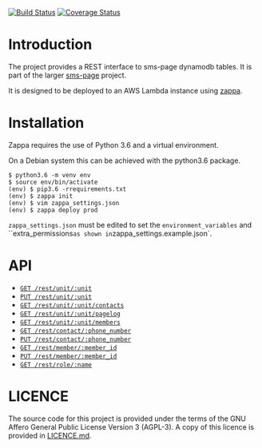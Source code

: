[![Build Status](https://travis-ci.org/VICSES/sms-page-rest.svg?branch=master)](https://travis-ci.org/VICSES/sms-page-rest)
[![Coverage Status](https://coveralls.io/repos/github/VICSES/sms-page-rest/badge.svg?branch=master)](https://coveralls.io/github/VICSES/sms-page-rest?branch=master)

# Introduction

The project provides a REST interface to sms-page dynamodb tables. It is part of the larger [sms-page](https://github.com/VICSES/sms-page) project.

It is designed to be deployed to an AWS Lambda instance using [zappa](https://github.com/Miserlou/Zappa). 

# Installation

Zappa requires the use of Python 3.6 and a virtual environment.

On a Debian system this can be achieved with the python3.6 package.

```
$ python3.6 -m venv env
$ source env/bin/activate
(env) $ pip3.6 -rrequirements.txt
(env) $ zappa init
(env) $ vim zappa_settings.json
(env) $ zappa deploy prod
```

`zappa_settings.json` must be edited to set the `environment_variables` and ``extra_permissions` as shown in `zappa_settings.example.json`.


# API

* [`GET /rest/unit/:unit`](api.md#get-unit)
* [`PUT /rest/unit/:unit`](api.md#update-unit)
* [`GET /rest/unit/:unit/contacts`](api.md#get-unit-contacts)
* [`GET /rest/unit/:unit/pagelog`](api.md#get-log-of-unit-pages)
* [`GET /rest/unit/:unit/members`](api.md#get-list-of-unit-members)
* [`GET /rest/contact/:phone_number`](api.md#get-contact)
* [`PUT /rest/contact/:phone_number`](api.md#update-contact)
* [`GET /rest/member/:member_id`](api.md#get-member)
* [`PUT /rest/member/:member_id`](api.md#update-member)
* [`GET /rest/role/:name`](api.md#get-role)

# LICENCE

The source code for this project is provided under the terms of the GNU Affero General Public License Version 3 (AGPL-3). A copy of this licence is provided in [LICENCE.md](LICENCE.md).
